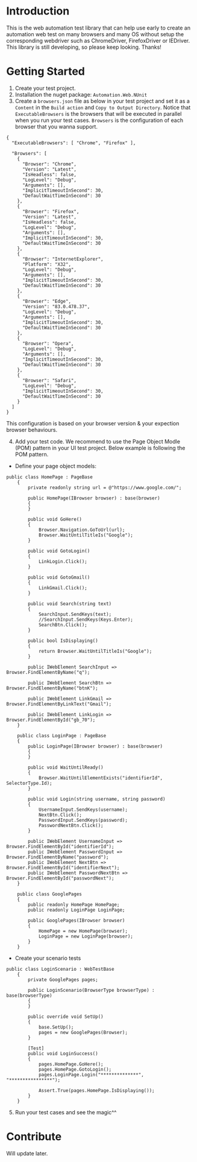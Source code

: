 # Introduction 
This is the web automation test library that can help use early to create an automation web test on many browsers and many OS without setup the corresponding webdriver such as ChromeDriver, FirefoxDriver or IEDriver.
This library is still developing, so please keep looking. Thanks!
# Getting Started
1. Create your test project.
2. Installation the nuget package: `Automation.Web.NUnit`
3. Create a `browsers.json` file as below in your test project and set it as a `Content` in the `Build action` and `Copy to Output Directory`.
Notice that 
	`ExecutableBrowsers` is the browsers that will be executed in parallel when you run your test cases.
	`Browsers` is the configuration of each browser that you wanna support.
```
{
  "ExecutableBrowsers": [ "Chrome", "Firefox" ],

  "Browsers": [
    {
      "Browser": "Chrome",
      "Version": "Latest",
      "IsHeadless": false,
      "LogLevel": "Debug",
      "Arguments": [],
      "ImplicitTimeoutInSecond": 30,
      "DefaultWaitTimeInSecond": 30
    },
    {
      "Browser": "Firefox",
      "Version": "Latest",
      "IsHeadless": false,
      "LogLevel": "Debug",
      "Arguments": [],
      "ImplicitTimeoutInSecond": 30,
      "DefaultWaitTimeInSecond": 30
    },
    {
      "Browser": "InternetExplorer",
      "Platform": "X32",
      "LogLevel": "Debug",
      "Arguments": [],
      "ImplicitTimeoutInSecond": 30,
      "DefaultWaitTimeInSecond": 30
    },
    {
      "Browser": "Edge",
      "Version": "83.0.478.37",
      "LogLevel": "Debug",
      "Arguments": [],
      "ImplicitTimeoutInSecond": 30,
      "DefaultWaitTimeInSecond": 30
    },
    {
      "Browser": "Opera",
      "LogLevel": "Debug",
      "Arguments": [],
      "ImplicitTimeoutInSecond": 30,
      "DefaultWaitTimeInSecond": 30
    },
    {
      "Browser": "Safari",
      "LogLevel": "Debug",
      "ImplicitTimeoutInSecond": 30,
      "DefaultWaitTimeInSecond": 30
    }
  ]
}
```
This configuration is based on your browser version & your expection browser behaviours.

4. Add your test code. 
We recommend to use the Page Object Modle (POM) pattern in your UI test project. 
Below example is following the POM pattern.
- Define your page object models:
```
public class HomePage : PageBase
    {
        private readonly string url = @"https://www.google.com/";

        public HomePage(IBrowser browser) : base(browser)
        {
        }

        public void GoHere()
        {
            Browser.Navigation.GoToUrl(url);
            Browser.WaitUntilTitleIs("Google");
        }

        public void GotoLogin()
        {
            LinkLogin.Click();
        }

        public void GotoGmail()
        {
            LinkGmail.Click();
        }

        public void Search(string text)
        {
            SearchInput.SendKeys(text);
            //SearchInput.SendKeys(Keys.Enter);
            SearchBtn.Click();
        }

        public bool IsDisplaying()
        {
            return Browser.WaitUntilTitleIs("Google");
        }

        public IWebElement SearchInput => Browser.FindElementByName("q");

        public IWebElement SearchBtn => Browser.FindElementByName("btnK");

        public IWebElement LinkGmail => Browser.FindElementByLinkText("Gmail");

        public IWebElement LinkLogin => Browser.FindElementById("gb_70");
    }

	public class LoginPage : PageBase
    {
        public LoginPage(IBrowser browser) : base(browser)
        {
        }

        public void WaitUntilReady()
        {
            Browser.WaitUntilElementExists("identifierId", SelectorType.Id);
        }

        public void Login(string username, string password)
        {
            UsernameInput.SendKeys(username);
            NextBtn.Click();
            PasswordInput.SendKeys(password);
            PasswordNextBtn.Click();
        }

        public IWebElement UsernameInput => Browser.FindElementById("identifierId");                
        public IWebElement PasswordInput => Browser.FindElementByName("password");
        public IWebElement NextBtn => Browser.FindElementById("identifierNext");
        public IWebElement PasswordNextBtn => Browser.FindElementById("passwordNext");
    }

	public class GooglePages
    {
        public readonly HomePage HomePage;
        public readonly LoginPage LoginPage;

        public GooglePages(IBrowser browser)
        {
            HomePage = new HomePage(browser);
            LoginPage = new LoginPage(browser);
        }
    }
```

- Create your scenario tests
```
public class LoginScenario : WebTestBase
    {
        private GooglePages pages;

        public LoginScenario(BrowserType browserType) : base(browserType)
        {
        }

        public override void SetUp()
        {
            base.SetUp();
            pages = new GooglePages(Browser);
        }

        [Test]
        public void LoginSuccess()
        {
            pages.HomePage.GoHere();
            pages.HomePage.GotoLogin();
            pages.LoginPage.Login("**************", "****************");

            Assert.True(pages.HomePage.IsDisplaying());
        }
    }
```

5. Run your test cases and see the magic^^

# Contribute
Will update later.